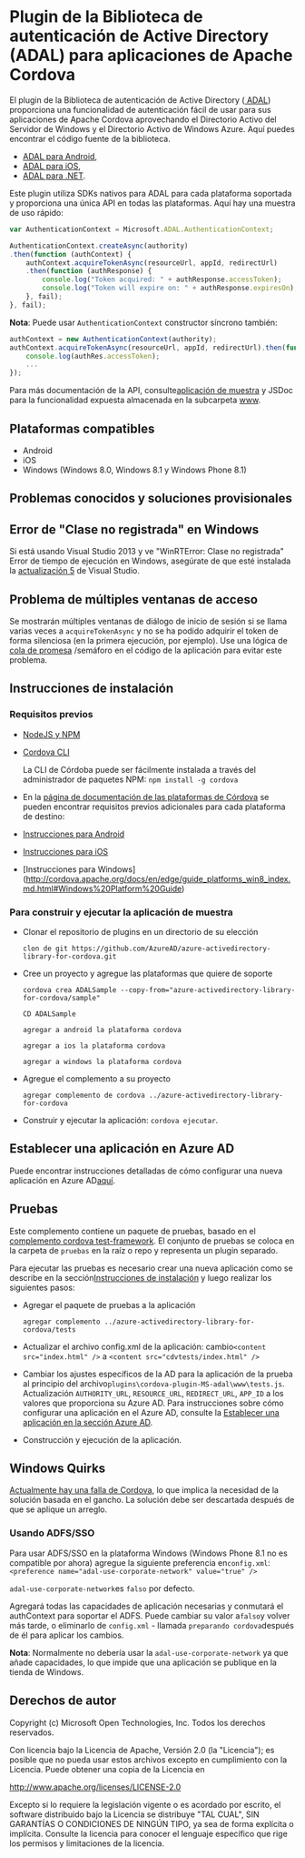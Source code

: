 # Plugin de la Biblioteca de autenticación de Active Directory (ADAL) para aplicaciones de Apache Cordova

El plugin de la Biblioteca de autenticación de Active Directory ([ ADAL](https://msdn.microsoft.com/en-us/library/azure/jj573266.aspx))
proporciona una funcionalidad de autenticación fácil de usar para sus aplicaciones de Apache Cordova aprovechando el Directorio Activo del Servidor de Windows y el Directorio Activo de Windows Azure. Aquí puedes encontrar el código fuente de la biblioteca.

  * [ADAL para Android](https://github.com/AzureAD/azure-activedirectory-library-for-android),
  * [ADAL para iOS](https://github.com/AzureAD/azure-activedirectory-library-for-objc),
  * [ADAL para .NET](https://github.com/AzureAD/azure-activedirectory-library-for-dotnet).

Este plugin utiliza SDKs nativos para ADAL para cada plataforma soportada y proporciona una única API en todas las plataformas. Aquí hay una muestra de uso rápido:

```javascript
var AuthenticationContext = Microsoft.ADAL.AuthenticationContext;

AuthenticationContext.createAsync(authority)
.then(function (authContext) {
    authContext.acquireTokenAsync(resourceUrl, appId, redirectUrl)
    .then(function (authResponse) {
        console.log("Token acquired: " + authResponse.accessToken);
        console.log("Token will expire on: " + authResponse.expiresOn);
    }, fail);
}, fail);
```

__Nota__: Puede usar `AuthenticationContext` constructor síncrono también:

```javascript
authContext = new AuthenticationContext(authority);
authContext.acquireTokenAsync(resourceUrl, appId, redirectUrl).then(function (authRes) {
    console.log(authRes.accessToken);
    ...
});
```

Para más documentación de la API, consulte[aplicación de muestra](https://github.com/AzureAD/azure-activedirectory-library-for-cordova/tree/master/sample) y JSDoc para la funcionalidad expuesta almacenada en la subcarpeta [www](https://github.com/AzureAD/azure-activedirectory-library-for-cordova/tree/master/www).

## Plataformas compatibles

  * Android
  * iOS
  * Windows (Windows 8.0, Windows 8.1 y Windows Phone 8.1)

## Problemas conocidos y soluciones provisionales

## Error de "Clase no registrada" en Windows

Si está usando Visual Studio 2013 y ve "WinRTError: Clase no registrada" Error de tiempo de ejecución en Windows, asegúrate de que esté instalada la [actualización 5](https://www.visualstudio.com/news/vs2013-update5-vs) de Visual Studio.

## Problema de múltiples ventanas de acceso

Se mostrarán múltiples ventanas de diálogo de inicio de sesión si se llama varias veces a `acquireTokenAsync` y no se ha podido adquirir el token de forma silenciosa (en la primera ejecución, por ejemplo). Use una lógica de [cola de promesa](https://www.npmjs.com/package/promise-queue) /semáforo en el código de la aplicación para evitar este problema.

## Instrucciones de instalación

### Requisitos previos

* [NodeJS y NPM](https://nodejs.org/)

* [Cordova CLI](https://cordova.apache.org/)

  La CLI de Córdoba puede ser fácilmente instalada a través del administrador de paquetes NPM: `npm install -g cordova `

* En la [página de documentación de las plataformas de Córdova](http://cordova.apache.org/docs/en/edge/guide_platforms_index.md.html#Platform%20Guides) se pueden encontrar requisitos previos adicionales para cada plataforma de destino:
 * [Instrucciones para Android](http://cordova.apache.org/docs/en/edge/guide_platforms_android_index.md.html#Android%20Platform%20Guide)
 * [Instrucciones para iOS](http://cordova.apache.org/docs/en/edge/guide_platforms_ios_index.md.html#iOS%20Platform%20Guide)
 * [Instrucciones para Windows] (http://cordova.apache.org/docs/en/edge/guide_platforms_win8_index.md.html#Windows%20Platform%20Guide)

### Para construir y ejecutar la aplicación de muestra

  * Clonar el repositorio de plugins en un directorio de su elección

    `clon de git https://github.com/AzureAD/azure-activedirectory-library-for-cordova.git`

  * Cree un proyecto y agregue las plataformas que quiere de soporte

    ` cordova crea ADALSample --copy-from="azure-activedirectory-library-for-cordova/sample" `

    `CD ADALSample`

    `agregar a android la plataforma cordova`

    `agregar a ios la plataforma cordova`

    `agregar a windows la plataforma cordova`

  * Agregue el complemento a su proyecto

    `agregar complemento de cordova ../azure-activedirectory-library-for-cordova`

  * Construir y ejecutar la aplicación: `cordova ejecutar`.


## Establecer una aplicación en Azure AD

Puede encontrar instrucciones detalladas de cómo configurar una nueva aplicación en Azure AD[aquí](https://github.com/AzureADSamples/NativeClient-MultiTarget-DotNet#step-4--register-the-sample-with-your-azure-active-directory-tenant).

## Pruebas

Este complemento contiene un paquete de pruebas, basado en el [complemento cordova test-framework](https://github.com/apache/cordova-plugin-test-framework). El conjunto de pruebas se coloca en la carpeta de `pruebas` en la raíz o repo y representa un plugin separado.

Para ejecutar las pruebas es necesario crear una nueva aplicación como se describe en la sección[Instrucciones de instalación](#installation-instructions) y luego realizar los siguientes pasos:

  * Agregar el paquete de pruebas a la aplicación

    ` agregar complemento ../azure-activedirectory-library-for-cordova/tests `

  * Actualizar el archivo config.xml de la aplicación: cambio`<content src="index.html" />` a `<content src="cdvtests/index.html" />`
  * Cambiar los ajustes específicos de la AD para la aplicación de la prueba al principio del archivo`plugins\cordova-plugin-MS-adal\www\tests.js`. Actualización `AUTHORITY_URL`, `RESOURCE_URL`, `REDIRECT_URL`, `APP_ID` a los valores que proporciona su Azure AD. Para instrucciones sobre cómo configurar una aplicación en el Azure AD, consulte la [Establecer una aplicación en la sección Azure AD](#setting-up-an-application-in-azure-ad).
  * Construcción y ejecución de la aplicación.

## Windows Quirks ##
[Actualmente hay una falla de Cordova](https://issues.apache.org/jira/browse/CB-8615), lo que implica la necesidad de la solución basada en el gancho.
La solución debe ser descartada después de que se aplique un arreglo.

### Usando ADFS/SSO
Para usar ADFS/SSO en la plataforma Windows (Windows Phone 8.1 no es compatible por ahora) agregue la siguiente preferencia en`config.xml`: 
`<preference name="adal-use-corporate-network" value="true" />`

`adal-use-corporate-network`es `falso` por defecto.

Agregará todas las capacidades de aplicación necesarias y conmutará el authContext para soportar el ADFS. Puede cambiar su valor a`falso`y volver más tarde, o eliminarlo de `config.xml` \- llamada `preparando cordova`después de él para aplicar los cambios.

__Nota__: Normalmente no debería usar la `adal-use-corporate-network` ya que añade capacidades, lo que impide que una aplicación se publique en la tienda de Windows.

## Derechos de autor ##
Copyright (c) Microsoft Open Technologies, Inc. Todos los derechos reservados.

Con licencia bajo la Licencia de Apache, Versión 2.0 (la "Licencia"); es posible que no pueda usar estos archivos excepto en cumplimiento con la Licencia. Puede obtener una copia de la Licencia en

http://www.apache.org/licenses/LICENSE-2.0

Excepto si lo requiere la legislación vigente o es acordado por escrito, el software distribuido bajo la Licencia se distribuye "TAL CUAL", SIN GARANTÍAS O CONDICIONES DE NINGÚN TIPO, ya sea de forma explícita o implícita. Consulte la licencia para conocer el lenguaje específico que rige los permisos y limitaciones de la licencia.
